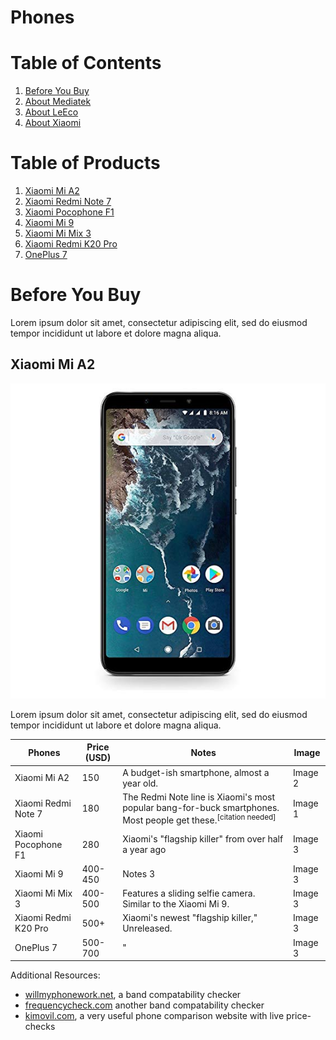 # Phones

# Table of Contents
1. [Before You Buy](#before-you-buy)
2. [About Mediatek](#about-mediatek)
3. [About LeEco](#about-leeco)
4. [About Xiaomi](#about-xiaomi)

# Table of Products
1. [Xiaomi Mi A2](Xiaomi-Mi-A2)
2. [Xiaomi Redmi Note 7](Xiaomi-Redmi-Note-7)
3. [Xiaomi Pocophone F1](Xiaomi-Pocophone-F1)
4. [Xiaomi Mi 9](Xiaomi-Mi-9)
5. [Xiaomi Mi Mix 3](Xiaomi-Mi-Mix-3)
6. [Xiaomi Redmi K20 Pro](Xiaomi-Redmi-K20-Pro)
7. [OnePlus 7](OnePlus-7)

# Before You Buy
Lorem ipsum dolor sit amet, consectetur adipiscing elit, sed do eiusmod tempor incididunt ut labore et dolore magna aliqua.

## Xiaomi Mi A2
<p style="text-align:center;"><img src="img/phones/xiaomi_mi_a2.jpg" width="720"></p>

Lorem ipsum dolor sit amet, consectetur adipiscing elit, sed do eiusmod tempor incididunt ut labore et dolore magna aliqua.




| Phones | Price (USD) | Notes | Image |
|-|-|-|-|
| Xiaomi Mi A2 | 150 | A budget-ish smartphone, almost a year old. | Image 2 |
| Xiaomi Redmi Note 7 | 180 | The Redmi Note line is Xiaomi's most popular bang-for-buck smartphones. Most people get these.<sup>[citation needed]</sup>| Image 1 |
| Xiaomi Pocophone F1 | 280 | Xiaomi's "flagship killer" from over half a year ago<br> | Image 3 |
| Xiaomi Mi 9 | 400-450 | Notes 3 | Image 3 |
| Xiaomi Mi Mix 3 | 400-500 | Features a sliding selfie camera. Similar to the Xiaomi Mi 9. | Image 3 |
| Xiaomi Redmi K20 Pro | 500+ | Xiaomi's newest "flagship killer," Unreleased. | Image 3 |
| OnePlus 7 | 500-700 | " | Image 3 |

Additional Resources:
 - [willmyphonework.net](https://willmyphonework.net/), a band compatability checker
 - [frequencycheck.com](https://www.frequencycheck.com/) another band compatability checker
 - [kimovil.com](https://www.kimovil.com/en/), a very useful phone comparison website with live price-checks
 
 